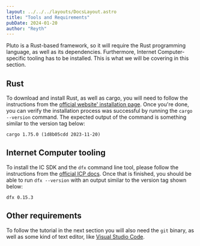 ```yaml
---
layout: ../../../layouts/DocsLayout.astro
title: "Tools and Requirements"
pubDate: 2024-01-20
author: "Reyth"
---
```


Pluto is a Rust-based framework, so it will require the Rust programming language, as well as its dependencies. Furthermore, Internet Computer-specific tooling has to be installed. This is what we will be covering in this section.

## Rust

To download and install Rust, as well as cargo, you will need to follow the instructions from the [official website' installation page](https://www.rust-lang.org/tools/install). Once you're done, you can verify the installation process was successful by running the `cargo --version` command. The expected output of the command is something similar to the version tag below:

```
cargo 1.75.0 (1d8b05cdd 2023-11-20)
```

## Internet Computer tooling

To install the IC SDK and the `dfx` command line tool, please follow the instructions from the [official ICP docs](https://internetcomputer.org/docs/current/developer-docs/getting-started/install/). Once that is finished, you should be able to run `dfx --version` with an output similar to the version tag shown below:

```
dfx 0.15.3
```

## Other requirements

To follow the tutorial in the next section you will also need the `git` binary, as well as some kind of text editor, like [Visual Studio Code](https://code.visualstudio.com/).

